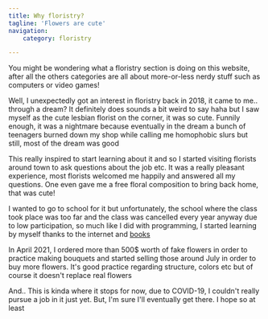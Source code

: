 ```yaml
---
title: Why floristry?
tagline: 'Flowers are cute'
navigation:
    category: floristry

---
```

You might be wondering what a floristry section is doing on this website, after all the others categories are all about more-or-less nerdy stuff such as computers or video games!

Well, I unexpectedly got an interest in floristry back in 2018, it came to me.. through a dream? It definitely does sounds a bit weird to say haha but I saw myself as the cute lesbian florist on the corner, it was so cute. Funnily enough, it was a nightmare because eventually in the dream a bunch of teenagers burned down my shop while calling me homophobic slurs but still, most of the dream was good

This really inspired to start learning about it and so I started visiting florists around town to ask questions about the job etc. It was a really pleasant experience, most florists welcomed me happily and answered all my questions. One even gave me a free floral composition to bring back home, that was cute!

I wanted to go to school for it but unfortunately, the school where the class took place was too far and the class was cancelled every year anyway due to low participation, so much like I did with programming, I started learning by myself thanks to the internet and [books](/wiki/flowerreadings)

In April 2021, I ordered more than 500$ worth of fake flowers in order to practice making bouquets and started selling those around July in order to buy more flowers. It's good practice regarding structure, colors etc but of course it doesn't replace real flowers

And.. This is kinda where it stops for now, due to COVID-19, I couldn't really pursue a job in it just yet. But, I'm sure I'll eventually get there. I hope so at least
